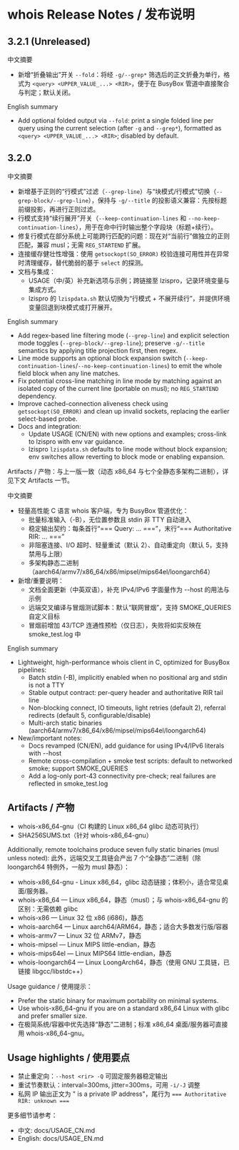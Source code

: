 # whois Release Notes / 发布说明

## 3.2.1 (Unreleased)

中文摘要
- 新增“折叠输出”开关 `--fold`：将经 `-g/--grep*` 筛选后的正文折叠为单行，格式为 `<query> <UPPER_VALUE_...> <RIR>`，便于在 BusyBox 管道中直接聚合与判定；默认关闭。

English summary
- Add optional folded output via `--fold`: print a single folded line per query using the current selection (after `-g` and `--grep*`), formatted as `<query> <UPPER_VALUE_...> <RIR>`; disabled by default.

## 3.2.0

中文摘要
- 新增基于正则的“行模式”过滤（`--grep-line`）与“块模式/行模式”切换（`--grep-block/--grep-line`），保持与 `-g/--title` 的投影语义兼容：先按标题前缀投影，再进行正则过滤。
- 行模式支持“续行展开”开关（`--keep-continuation-lines` 和 `--no-keep-continuation-lines`），用于在命中行时输出整个字段块（标题+续行）。
- 修复行模式在部分系统上可能跨行匹配的问题：现在对“当前行”做独立的正则匹配，兼容 musl；无需 `REG_STARTEND` 扩展。
- 连接缓存健壮性增强：使用 `getsockopt(SO_ERROR)` 校验连接可用性并在异常时清理缓存，替代脆弱的基于 `select` 的探测。
- 文档与集成：
  - USAGE（中/英）补充新选项与示例；跨链接至 lzispro，记录环境变量与集成方式。
  - lzispro 的 `lzispdata.sh` 默认切换为“行模式 + 不展开续行”，并提供环境变量回退到块模式或打开展开。

English summary
- Add regex-based line filtering mode (`--grep-line`) and explicit selection mode toggles (`--grep-block/--grep-line`); preserve `-g/--title` semantics by applying title projection first, then regex.
- Line mode supports an optional block expansion switch (`--keep-continuation-lines`/`--no-keep-continuation-lines`) to emit the whole field block when any line matches.
- Fix potential cross-line matching in line mode by matching against an isolated copy of the current line (portable on musl); no `REG_STARTEND` dependency.
- Improve cached-connection aliveness check using `getsockopt(SO_ERROR)` and clean up invalid sockets, replacing the earlier select-based probe.
- Docs and integration:
  - Update USAGE (CN/EN) with new options and examples; cross-link to lzispro with env var guidance.
  - lzispro `lzispdata.sh` defaults to line mode without block expansion; env switches allow reverting to block mode or enabling expansion.

Artifacts / 产物：与上一版一致（动态 x86_64 与七个全静态多架构二进制），详见下文 Artifacts 一节。

中文摘要
- 轻量高性能 C 语言 whois 客户端，专为 BusyBox 管道优化：
  - 批量标准输入（-B），无位置参数且 stdin 非 TTY 自动进入
  - 稳定输出契约：每条首行“=== Query: … ===”，末行“=== Authoritative RIR: … ===”
  - 非阻塞连接、I/O 超时、轻量重试（默认 2）、自动重定向（默认 5，支持禁用与上限）
  - 多架构静态二进制（aarch64/armv7/x86_64/x86/mipsel/mips64el/loongarch64）
- 新增/重要说明：
  - 文档全面更新（中英双语），补充 IPv4/IPv6 字面量作为 --host 的用法与示例
  - 远端交叉编译与冒烟测试脚本：默认“联网冒烟”，支持 SMOKE_QUERIES 自定义目标
  - 冒烟前增加 43/TCP 连通性预检（仅日志），失败将如实反映在 smoke_test.log 中

English summary
- Lightweight, high-performance whois client in C, optimized for BusyBox pipelines:
  - Batch stdin (-B), implicitly enabled when no positional arg and stdin is not a TTY
  - Stable output contract: per-query header and authoritative RIR tail line
  - Non-blocking connect, IO timeouts, light retries (default 2), referral redirects (default 5, configurable/disable)
  - Multi-arch static binaries (aarch64/armv7/x86_64/x86/mipsel/mips64el/loongarch64)
- New/important notes:
  - Docs revamped (CN/EN), add guidance for using IPv4/IPv6 literals with --host
  - Remote cross-compilation + smoke test scripts: default to networked smoke; support SMOKE_QUERIES
  - Add a log-only port-43 connectivity pre-check; real failures are reflected in smoke_test.log

## Artifacts / 产物
- whois-x86_64-gnu（CI 构建的 Linux x86_64 glibc 动态可执行）
- SHA256SUMS.txt（针对 whois-x86_64-gnu）

Additionally, remote toolchains produce seven fully static binaries (musl unless noted):
此外，远端交叉工具链会产出 7 个“全静态”二进制（除 loongarch64 特例外，一般为 musl 静态）：

- whois-x86_64-gnu - Linux x86_64，glibc 动态链接；体积小，适合常见桌面/服务器。
- whois-x86_64 — Linux x86_64，静态（musl）；与 whois-x86_64-gnu 的区别：无需依赖 glibc
- whois-x86 — Linux 32 位 x86 (i686)，静态
- whois-aarch64 — Linux aarch64/ARM64，静态；适合大多数发行版/容器
- whois-armv7 — Linux 32 位 ARMv7，静态
- whois-mipsel — Linux MIPS little-endian，静态
- whois-mips64el — Linux MIPS64 little-endian，静态
- whois-loongarch64 — Linux LoongArch64，静态（使用 GNU 工具链，已链接 libgcc/libstdc++）

Usage guidance / 使用提示：
- Prefer the static binary for maximum portability on minimal systems.
- Use whois-x86_64-gnu if you are on a standard x86_64 Linux with glibc and prefer smaller size.
- 在极简系统/容器中优先选择“静态”二进制；标准 x86_64 桌面/服务器可直接用 whois-x86_64-gnu。

## Usage highlights / 使用要点
- 禁止重定向：`--host <rir> -Q` 可固定服务器稳定输出
- 重试节奏默认：interval=300ms, jitter=300ms，可用 `-i/-J` 调整
- 私网 IP 输出正文为 "<ip> is a private IP address"，尾行为 `=== Authoritative RIR: unknown ===`

更多细节请参考：
- 中文: docs/USAGE_CN.md
- English: docs/USAGE_EN.md
